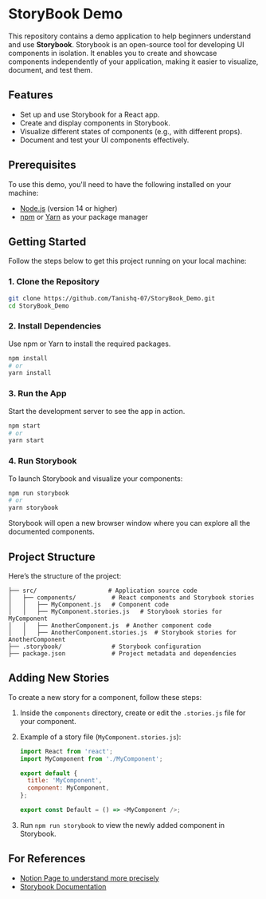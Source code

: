 # StoryBook Demo

This repository contains a demo application to help beginners understand and use **Storybook**. Storybook is an open-source tool for developing UI components in isolation. It enables you to create and showcase components independently of your application, making it easier to visualize, document, and test them.

## Features
- Set up and use Storybook for a React app.
- Create and display components in Storybook.
- Visualize different states of components (e.g., with different props).
- Document and test your UI components effectively.

## Prerequisites
To use this demo, you'll need to have the following installed on your machine:
- [Node.js](https://nodejs.org/) (version 14 or higher)
- [npm](https://www.npmjs.com/) or [Yarn](https://yarnpkg.com/) as your package manager

## Getting Started
Follow the steps below to get this project running on your local machine:

### 1. Clone the Repository
```bash
git clone https://github.com/Tanishq-07/StoryBook_Demo.git
cd StoryBook_Demo
```

### 2. Install Dependencies
Use npm or Yarn to install the required packages.
```bash
npm install
# or
yarn install
```

### 3. Run the App
Start the development server to see the app in action.
```bash
npm start
# or
yarn start
```

### 4. Run Storybook
To launch Storybook and visualize your components:
```bash
npm run storybook
# or
yarn storybook
```

Storybook will open a new browser window where you can explore all the documented components.

## Project Structure
Here’s the structure of the project:

```
├── src/                    # Application source code
│   ├── components/          # React components and Storybook stories
│   │   ├── MyComponent.js   # Component code
│   │   ├── MyComponent.stories.js   # Storybook stories for MyComponent
│   │   ├── AnotherComponent.js  # Another component code
│   │   ├── AnotherComponent.stories.js  # Storybook stories for AnotherComponent
├── .storybook/              # Storybook configuration
├── package.json             # Project metadata and dependencies
```

## Adding New Stories
To create a new story for a component, follow these steps:

1. Inside the `components` directory, create or edit the `.stories.js` file for your component.

2. Example of a story file (`MyComponent.stories.js`):
    ```javascript
    import React from 'react';
    import MyComponent from './MyComponent';

    export default {
      title: 'MyComponent',
      component: MyComponent,
    };

    export const Default = () => <MyComponent />;
    ```

3. Run `npm run storybook` to view the newly added component in Storybook.

## For References

- [Notion Page to understand more precisely](https://infrequent-college-310.notion.site/StoryBook-1269c816267180f6b871ca2d2c5efe54?pvs=4)
- [Storybook Documentation](https://storybook.js.org/docs/react/get-started/introduction)


